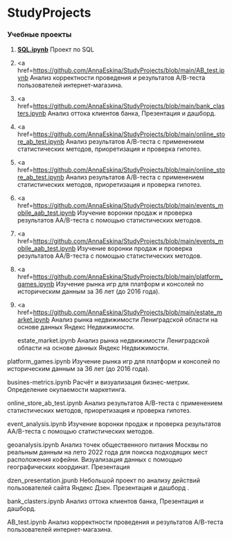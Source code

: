 # StudyProjects

### Учебные проекты 

1. <a href=https://github.com/AnnaEskina/StudyProjects/blob/main/SQL.ipynb> <b>SQL.ipynb</b></a> Проект по SQL

2. <a href=https://github.com/AnnaEskina/StudyProjects/blob/main/AB_test.ipynb Анализ корректности проведения и результатов А/В-теста пользователей интернет-магазина.

3. <a href=https://github.com/AnnaEskina/StudyProjects/blob/main/bank_clasters.ipynb Анализ оттока клиентов банка, Презентация и дашборд.

4. <a href=https://github.com/AnnaEskina/StudyProjects/blob/main/online_store_ab_test.ipynb  Анализ результатов А/В-теста с применением статистических методов, приоретизация и проверка гипотез.

5.  <a href=https://github.com/AnnaEskina/StudyProjects/blob/main/online_store_ab_test.ipynb  Анализ результатов А/В-теста с применением статистических методов, приоретизация и проверка гипотез.   

6.  <a href=https://github.com/AnnaEskina/StudyProjects/blob/main/events_mobile_aab_test.ipynb  Изучение воронки продаж и проверка результатов AA/B-теста с помощью статистических методов.
       
7.   <a href=https://github.com/AnnaEskina/StudyProjects/blob/main/events_mobile_aab_test.ipynb  Изучение воронки продаж и проверка результатов AA/B-теста с помощью статистических методов.

8.  <a href=https://github.com/AnnaEskina/StudyProjects/blob/main/platform_games.ipynb  Изучение рынка игр для платформ и консолей по историческим данным за 36 лет (до 2016 года).
       
9.  <a href=https://github.com/AnnaEskina/StudyProjects/blob/main/estate_market.ipynb  Анализ рынка недвижимости Лениградской области на основе данных Яндекс Недвижимости.
      
      estate_market.ipynb Анализ рынка недвижимости Лениградской области на основе данных Яндекс Недвижимости.

platform_games.ipynb Изучение рынка игр для платформ и консолей по историческим данным за 36 лет (до 2016 года).

busines-metrics.ipynb Расчёт и визуализация бизнес-метрик. Определение окупаемости маркетинга.

online_store_ab_test.ipynb Анализ результатов А/В-теста с применением статистических методов, приоретизация и проверка гипотез.

event_analysis.ipynb Изучение воронки продаж и проверка результатов AA/B-теста с помощью статистических методов.

geoanalysis.ipynb Анализ точек общественного питания Москвы по реальным данным на лето 2022 года для поиска подходящих мест расположения кофейни. Визуализация данных с помощью географических координат. Презентация

dzen_presentation.jpunb Небольшой проект по анализу действий пользователей сайта Яндекс Дзен. Презентация и дашборд .

bank_clasters.ipynb Анализ оттока клиентов банка, Презентация и дашборд.

AB_test.ipynb Анализ корректности проведения и результатов А/В-теста пользователей интернет-магазина.

